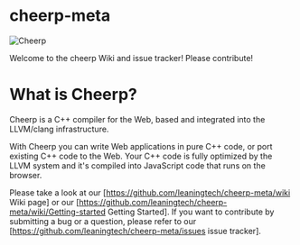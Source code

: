 cheerp-meta
===========

![Cheerp](http://leaningtech.com/integrations/logo-cheerp-fondo-chiaro-quandrato-192.png)

Welcome to the cheerp Wiki and issue tracker! Please contribute!

# What is Cheerp?

Cheerp is a C++ compiler for the Web, based and integrated into the LLVM/clang infrastructure.

With Cheerp you can write Web applications in pure C++ code, or port existing C++ code to the Web. Your C++ code is fully optimized by the LLVM system and it's compiled into JavaScript code that runs on the browser.

Please take a look at our [https://github.com/leaningtech/cheerp-meta/wiki Wiki page] or our [https://github.com/leaningtech/cheerp-meta/wiki/Getting-started Getting Started]. If you want to contribute by submitting a bug or a question, please refer to our [https://github.com/leaningtech/cheerp-meta/issues issue tracker]. 